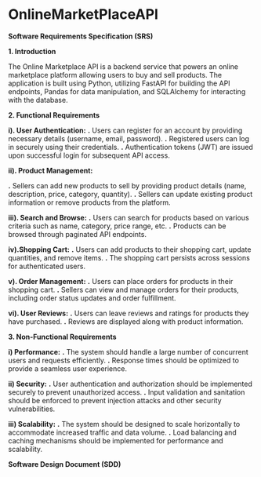 # OnlineMarketPlaceAPI

**Software Requirements Specification (SRS)**

**1. Introduction**

The Online Marketplace API is a backend service that powers an online marketplace platform allowing users to buy and sell products. The application is built using Python, utilizing FastAPI for building the API endpoints, Pandas for data manipulation, and SQLAlchemy for interacting with the database.


**2. Functional Requirements**

**i). User Authentication:**
**.** Users can register for an account by providing necessary details (username, email, password).
**.** Registered users can log in securely using their credentials.
**.** Authentication tokens (JWT) are issued upon successful login for subsequent API access.


**ii). Product Management:**

**.**  Sellers can add new products to sell by providing product details (name, description, price, category, quantity).
**.**  Sellers can update existing product information or remove products from the platform.

**iii). Search and Browse:**
**.** Users can search for products based on various criteria such as name, category, price range, etc.
**.** Products can be browsed through paginated API endpoints.

**iv).Shopping Cart:**
**.** Users can add products to their shopping cart, update quantities, and remove items.
**.** The shopping cart persists across sessions for authenticated users.

**v). Order Management:**
**.** Users can place orders for products in their shopping cart.
**.** Sellers can view and manage orders for their products, including order status updates and order fulfillment.

**vi). User Reviews:**
**.** Users can leave reviews and ratings for products they have purchased.
**.** Reviews are displayed along with product information.

**3. Non-Functional Requirements**

**i) Performance:**
**.** The system should handle a large number of concurrent users and requests efficiently.
**.** Response times should be optimized to provide a seamless user experience.

**ii) Security:**
**.** User authentication and authorization should be implemented securely to prevent unauthorized access.
**.** Input validation and sanitation should be enforced to prevent injection attacks and other security vulnerabilities.

**iii) Scalability:**
**.** The system should be designed to scale horizontally to accommodate increased traffic and data volume.
**.** Load balancing and caching mechanisms should be implemented for performance and scalability.



**Software Design Document (SDD)**






